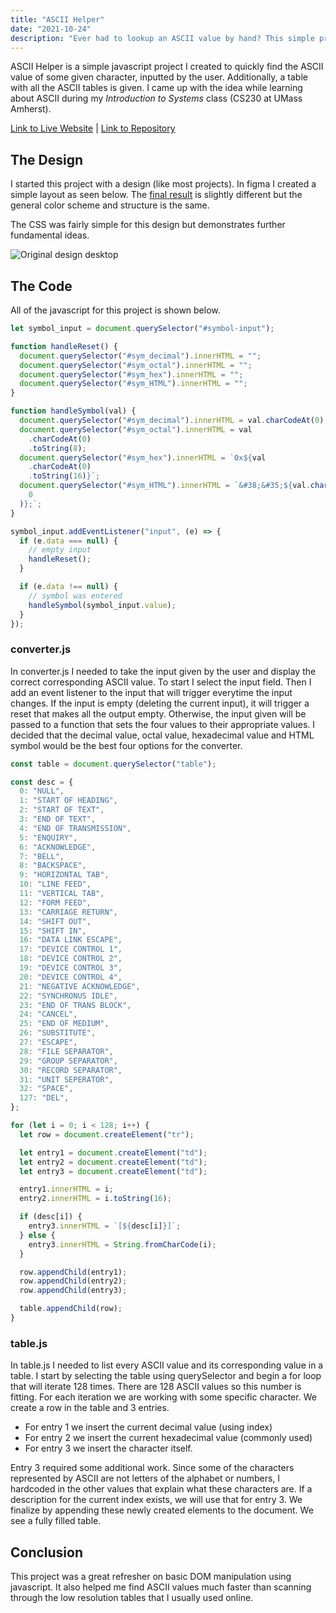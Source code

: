 ```yaml
---
title: "ASCII Helper"
date: "2021-10-24"
description: "Ever had to lookup an ASCII value by hand? This simple project makes that process much easier and is filled with DOM fundamentals."
---
```


ASCII Helper is a simple javascript project I created to quickly find the ASCII value of some given character, inputted by the user. Additionally, a table with all the ASCII tables is given. I came up with the idea while learning about ASCII during my _Introduction to Systems_ class (CS230 at UMass Amherst).

[Link to Live Website](https://ascii-helper.netlify.app) | [Link to Repository](https://github.com/joepetrillo/ascii-helper)

## The Design

I started this project with a design (like most projects). In figma I created a simple layout as seen below. The [final result](https://ascii-helper.netlify.app) is slightly different but the general color scheme and structure is the same.

The CSS was fairly simple for this design but demonstrates further fundamental ideas.

![Original design desktop](/public/img/ascii-design.png)

## The Code

All of the javascript for this project is shown below.

```js
let symbol_input = document.querySelector("#symbol-input");

function handleReset() {
  document.querySelector("#sym_decimal").innerHTML = "";
  document.querySelector("#sym_octal").innerHTML = "";
  document.querySelector("#sym_hex").innerHTML = "";
  document.querySelector("#sym_HTML").innerHTML = "";
}

function handleSymbol(val) {
  document.querySelector("#sym_decimal").innerHTML = val.charCodeAt(0);
  document.querySelector("#sym_octal").innerHTML = val
    .charCodeAt(0)
    .toString(8);
  document.querySelector("#sym_hex").innerHTML = `0x${val
    .charCodeAt(0)
    .toString(16)}`;
  document.querySelector("#sym_HTML").innerHTML = `&#38;&#35;${val.charCodeAt(
    0
  )};`;
}

symbol_input.addEventListener("input", (e) => {
  if (e.data === null) {
    // empty input
    handleReset();
  }

  if (e.data !== null) {
    // symbol was entered
    handleSymbol(symbol_input.value);
  }
});
```

### converter.js

In converter.js I needed to take the input given by the user and display the correct corresponding ASCII value. To start I select the input field. Then I add an event listener to the input that will trigger everytime the input changes. If the input is empty (deleting the current input), it will trigger a reset that makes all the output empty. Otherwise, the input given will be passed to a function that sets the four values to their appropriate values. I decided that the decimal value, octal value, hexadecimal value and HTML symbol would be the best four options for the converter.

```js
const table = document.querySelector("table");

const desc = {
  0: "NULL",
  1: "START OF HEADING",
  2: "START OF TEXT",
  3: "END OF TEXT",
  4: "END OF TRANSMISSION",
  5: "ENQUIRY",
  6: "ACKNOWLEDGE",
  7: "BELL",
  8: "BACKSPACE",
  9: "HORIZONTAL TAB",
  10: "LINE FEED",
  11: "VERTICAL TAB",
  12: "FORM FEED",
  13: "CARRIAGE RETURN",
  14: "SHIFT OUT",
  15: "SHIFT IN",
  16: "DATA LINK ESCAPE",
  17: "DEVICE CONTROL 1",
  18: "DEVICE CONTROL 2",
  19: "DEVICE CONTROL 3",
  20: "DEVICE CONTROL 4",
  21: "NEGATIVE ACKNOWLEDGE",
  22: "SYNCHRONUS IDLE",
  23: "END OF TRANS BLOCK",
  24: "CANCEL",
  25: "END OF MEDIUM",
  26: "SUBSTITUTE",
  27: "ESCAPE",
  28: "FILE SEPARATOR",
  29: "GROUP SEPARATOR",
  30: "RECORD SEPARATOR",
  31: "UNIT SEPERATOR",
  32: "SPACE",
  127: "DEL",
};

for (let i = 0; i < 128; i++) {
  let row = document.createElement("tr");

  let entry1 = document.createElement("td");
  let entry2 = document.createElement("td");
  let entry3 = document.createElement("td");

  entry1.innerHTML = i;
  entry2.innerHTML = i.toString(16);

  if (desc[i]) {
    entry3.innerHTML = `[${desc[i]}]`;
  } else {
    entry3.innerHTML = String.fromCharCode(i);
  }

  row.appendChild(entry1);
  row.appendChild(entry2);
  row.appendChild(entry3);

  table.appendChild(row);
}
```

### table.js

In table.js I needed to list every ASCII value and its corresponding value in a table. I start by selecting the table using querySelector and begin a for loop that will iterate 128 times. There are 128 ASCII values so this number is fitting. For each iteration we are working with some specific character. We create a row in the table and 3 entries.

- For entry 1 we insert the current decimal value (using index)
- For entry 2 we insert the current hexadecimal value (commonly used)
- For entry 3 we insert the character itself.

Entry 3 required some additional work. Since some of the characters represented by ASCII are not letters of the alphabet or numbers, I hardcoded in the other values that explain what these characters are. If a description for the current index exists, we will use that for entry 3. We finalize by appending these newly created elements to the document. We see a fully filled table.

## Conclusion

This project was a great refresher on basic DOM manipulation using javascript. It also helped me find ASCII values much faster than scanning through the low resolution tables that I usually used online.
